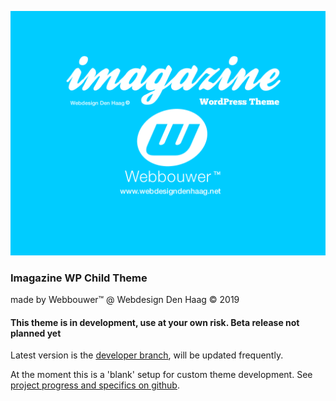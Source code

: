 ![](https://github.com/webbouwer/imagazine/blob/development/screenshot.png)
### Imagazine WP Child Theme

made by Webbouwer™ @ Webdesign Den Haag © 2019

#### This theme is in development, use at your own risk. Beta release not planned yet
Latest version is the [developer branch](https://github.com/webbouwer/imagazine/tree/development), will be updated frequently. 

At the moment this is a 'blank' setup for custom theme development. 
See [project progress and specifics on github](https://github.com/webbouwer/imagazine/projects/1).
